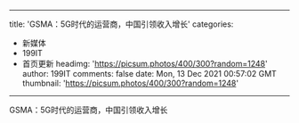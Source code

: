 
---
title: 'GSMA：5G时代的运营商，中国引领收入增长'
categories: 
 - 新媒体
 - 199IT
 - 首页更新
headimg: 'https://picsum.photos/400/300?random=1248'
author: 199IT
comments: false
date: Mon, 13 Dec 2021 00:57:02 GMT
thumbnail: 'https://picsum.photos/400/300?random=1248'
---

<div>   
GSMA：5G时代的运营商，中国引领收入增长  
</div>
            